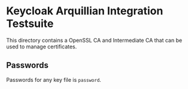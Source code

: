 # Keycloak Arquillian Integration Testsuite

This directory contains a OpenSSL CA and Intermediate CA that can be used to manage certificates.

## Passwords

Passwords for any key file is `password`.

